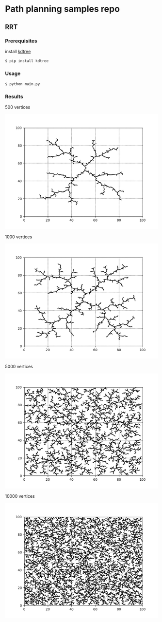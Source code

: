 # Path planning samples repo

## RRT
### Prerequisites
install [kdtree](https://github.com/stefankoegl/kdtree)

```sh
$ pip install kdtree
```

### Usage

```sh
$ python main.py
```

### Results

500 vertices

![rrt500](https://raw.githubusercontent.com/yuishihara/PathPlanning/master/RRT/results/rrt500.png)

1000 vertices

![rrt1000](https://raw.githubusercontent.com/yuishihara/PathPlanning/master/RRT/results/rrt1000.png)

5000 vertices

![rrt5000](https://raw.githubusercontent.com/yuishihara/PathPlanning/master/RRT/results/rrt5000.png)

10000 vertices

![rrt10000](https://raw.githubusercontent.com/yuishihara/PathPlanning/master/RRT/results/rrt10000.png)
